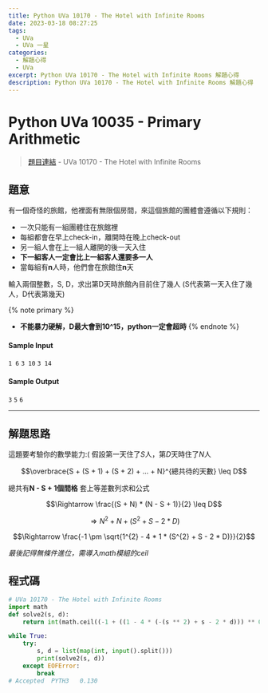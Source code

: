 ```yaml
---
title: Python UVa 10170 - The Hotel with Infinite Rooms
date: 2023-03-18 08:27:25
tags:
  - UVa
  - UVa 一星
categories:
  - 解題心得
  - UVa
excerpt: Python UVa 10170 - The Hotel with Infinite Rooms 解題心得
description: Python UVa 10170 - The Hotel with Infinite Rooms 解題心得
---
```


# Python UVa 10035 - Primary Arithmetic

>[題目連結](https://onlinejudge.org/index.php?option=com_onlinejudge&Itemid=8&page=show_problem&category=0&problem=1111&mosmsg=Submission+received+with+ID+28314511) - UVa 10170 - The Hotel with Infinite Rooms



## 題意
有一個奇怪的旅館，他裡面有無限個房間，來這個旅館的團體會遵循以下規則：
* 一次只能有一組團體住在旅館裡
* 每組都會在早上check-in，離開時在晚上check-out
* 另一組人會在上一組人離開的後一天入住
* **下一組客人一定會比上一組客人還要多一人**
* 當每組有**n**人時，他們會在旅館住**n**天

輸入兩個整數，S, D，求出第D天時旅館內目前住了幾人
(S代表第一天入住了幾人，D代表第幾天)

{% note primary %}
 - **不能暴力硬解，D最大會到10^15，python一定會超時**
{% endnote %}

#### Sample Input 
`1 6`
`3 10`
`3 14`

#### Sample Output 
`3`
`5`
`6`

---
## 解題思路
這題要考驗你的數學能力:(
假設第一天住了*S*人，第*D*天時住了*N*人

$$\overbrace{S + (S + 1) + (S + 2) + ... + N}^{總共待的天數} \leq D$$

總共有**N - S + 1個間格**
套上等差數列求和公式

$$\Rightarrow \frac{(S + N) * (N - S + 1)}{2} \leq D$$

$$\Rightarrow N^{2} + N + (S^{2} + S - 2 * D)$$

$$\Rightarrow \frac{-1 \pm \sqrt{1^{2} - 4 * 1 * (S^{2} + S - 2 * D)}}{2}$$

*最後記得無條件進位，需導入math模組的ceil*


## 程式碼
```python
# UVa 10170 - The Hotel with Infinite Rooms
import math
def solve2(s, d):
    return int(math.ceil((-1 + ((1 - 4 * (-(s ** 2) + s - 2 * d))) ** 0.5) / 2))

while True:
    try:
        s, d = list(map(int, input().split()))
        print(solve2(s, d))
    except EOFError:
        break
# Accepted	PYTH3	0.130
```